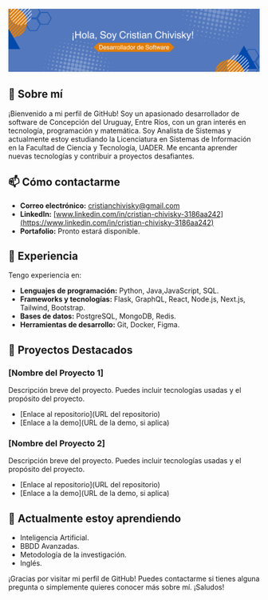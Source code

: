 ![Portada GitHub](./img/portada-github.png)


## 🌟 Sobre mí

¡Bienvenido a mi perfil de GitHub! Soy un apasionado desarrollador de software de Concepción del Uruguay, Entre Ríos, con un gran interés en tecnología, programación y matemática. Soy Analista de Sistemas y actualmente estoy estudiando la Licenciatura en Sistemas de Información en la Facultad de Ciencia y Tecnología, UADER. Me encanta aprender nuevas tecnologías y contribuir a proyectos desafiantes.

## 📫 Cómo contactarme

- **Correo electrónico:** [cristianchivisky@gmail.com](mailto:cristianchivisky@gmail.com)
- **LinkedIn:** [www.linkedin.com/in/cristian-chivisky-3186aa242](https://www.linkedin.com/in/cristian-chivisky-3186aa242)
- **Portafolio:** Pronto estará disponible.

## 🚀 Experiencia

Tengo experiencia en:

- **Lenguajes de programación:** Python, Java,JavaScript, SQL.
- **Frameworks y tecnologías:** Flask, GraphQL, React, Node.js, Next.js, Tailwind, Bootstrap.
- **Bases de datos:** PostgreSQL, MongoDB, Redis.
- **Herramientas de desarrollo:** Git, Docker, Figma.

## 💼 Proyectos Destacados

### [Nombre del Proyecto 1]
Descripción breve del proyecto. Puedes incluir tecnologías usadas y el propósito del proyecto.

- [Enlace al repositorio](URL del repositorio)
- [Enlace a la demo](URL de la demo, si aplica)

### [Nombre del Proyecto 2]
Descripción breve del proyecto. Puedes incluir tecnologías usadas y el propósito del proyecto.

- [Enlace al repositorio](URL del repositorio)
- [Enlace a la demo](URL de la demo, si aplica)


## 🌱 Actualmente estoy aprendiendo

- Inteligencia Artificial.
- BBDD Avanzadas.
- Metodología de la investigación.
- Inglés.

¡Gracias por visitar mi perfil de GitHub! Puedes contactarme si tienes alguna pregunta o simplemente quieres conocer más sobre mí.
¡Saludos!

